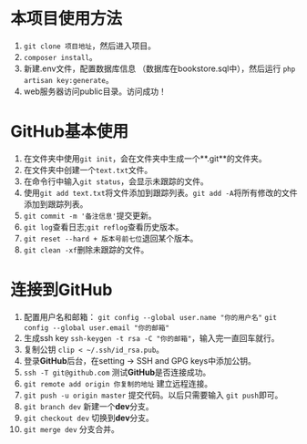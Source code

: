 # 本项目使用方法
1. `git clone 项目地址`，然后进入项目。
2. `composer install`。
3. 新建.env文件，配置数据库信息 （数据库在bookstore.sql中），然后运行 `php artisan key:generate`。
4. web服务器访问public目录。访问成功！

# GitHub基本使用
1. 在文件夹中使用`git init`，会在文件夹中生成一个**.git**的文件夹。
2. 在文件夹中创建一个`text.txt`文件。
3. 在命令行中输入`git status`，会显示未跟踪的文件。
4. 使用`git add text.txt`将文件添加到跟踪列表。`git add -A`将所有修改的文件添加到跟踪列表。
5. `git commit -m '备注信息'`提交更新。
6. `git log`查看日志;`git reflog`查看历史版本。
7. `git reset --hard + 版本号前七位`退回某个版本。
8. `git clean -xf`删除未跟踪的文件。

# 连接到GitHub
1. 配置用户名和邮箱：
`git config --global user.name "你的用户名"`
`git config --global user.email "你的邮箱"`
2. 生成ssh key `ssh-keygen -t rsa -C "你的邮箱"`，输入完一直回车就行。
3. 复制公钥 `clip < ~/.ssh/id_rsa.pub`。
4. 登录**GitHub**后台，在setting -> SSH and GPG keys中添加公钥。
5. `ssh -T git@github.com` 测试**GitHub**是否连接成功。
6. `git remote add origin 你复制的地址` 建立远程连接。
7. `git push -u origin master` 提交代码。以后只需要输入 `git push`即可。
8. `git branch dev` 新建一个**dev**分支。
9. `git checkout dev` 切换到**dev**分支。
10. `git merge dev` 分支合并。
